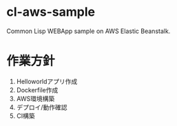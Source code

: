 # cl-aws-sample
Common Lisp WEBApp sample on AWS Elastic Beanstalk.

# 作業方針

1. Helloworldアプリ作成
1. Dockerfile作成
1. AWS環境構築
1. デプロイ/動作確認
1. CI構築